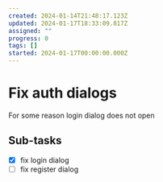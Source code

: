 ```yaml
---
created: 2024-01-14T21:48:17.123Z
updated: 2024-01-17T18:33:09.817Z
assigned: ""
progress: 0
tags: []
started: 2024-01-17T00:00:00.000Z
---
```


# Fix auth dialogs

For some reason login dialog does not open

## Sub-tasks

- [x] fix login dialog
- [ ] fix register dialog
